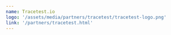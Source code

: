 ```yaml
---
name: Tracetest.io
logo: '/assets/media/partners/tracetest/tracetest-logo.png'
link: '/partners/tracetest.html'
---
```

